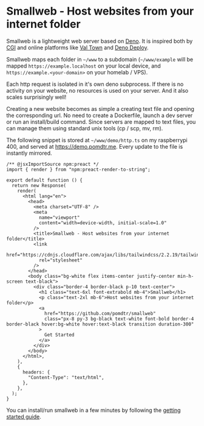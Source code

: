<div class="oranda-hide">

# Smallweb - Host websites from your internet folder

</div>

Smallweb is a lightweight web server based on [Deno](https://deno.com). It is inspired both by [CGI](https://en.wikipedia.org/wiki/Common_Gateway_Interface) and online platforms like [Val Town](https://val.town) and [Deno Deploy](https://deno.com/deploy).

Smallweb maps each folder in `~/www` to a subdomain (`~/www/example` will be mapped `https://example.localhost` on your local device, and `https://example.<your-domain>` on your homelab / VPS).

Each http request is isolated in it's own deno subprocess. If there is no activity on your website, no resources is used on your server. And it also scales surprisingly well!

Creating a new website becomes as simple a creating text file and opening the corresponding url. No need to create a Dockerfile, launch a dev server or run an install/build command. Since servers are mapped to text files, you can manage them using standard unix tools (cp / scp, mv, rm).

The following snippet is stored at `~/www/demo/http.ts` on my raspberrypi 400, and served at <https://demo.pomdtr.me>. Every update to the file is instantly mirrored.

```tsx
/** @jsxImportSource npm:preact */
import { render } from "npm:preact-render-to-string";

export default function () {
  return new Response(
    render(
      <html lang="en">
        <head>
          <meta charset="UTF-8" />
          <meta
            name="viewport"
            content="width=device-width, initial-scale=1.0"
          />
          <title>Smallweb - Host websites from your internet folder</title>
          <link
            href="https://cdnjs.cloudflare.com/ajax/libs/tailwindcss/2.2.19/tailwind.min.css"
            rel="stylesheet"
          />
        </head>
        <body class="bg-white flex items-center justify-center min-h-screen text-black">
          <div class="border-4 border-black p-10 text-center">
            <h1 class="text-6xl font-extrabold mb-4">Smallweb</h1>
            <p class="text-2xl mb-6">Host websites from your internet folder</p>
            <a
              href="https://github.com/pomdtr/smallweb"
              class="px-8 py-3 bg-black text-white font-bold border-4 border-black hover:bg-white hover:text-black transition duration-300"
            >
              Get Started
            </a>
          </div>
        </body>
      </html>,
    ),
    {
      headers: {
        "Content-Type": "text/html",
      },
    },
  );
}
```

You can install/run smallweb in a few minutes by following the [getting started guide](https://pomdtr.github.io/smallweb/book).
